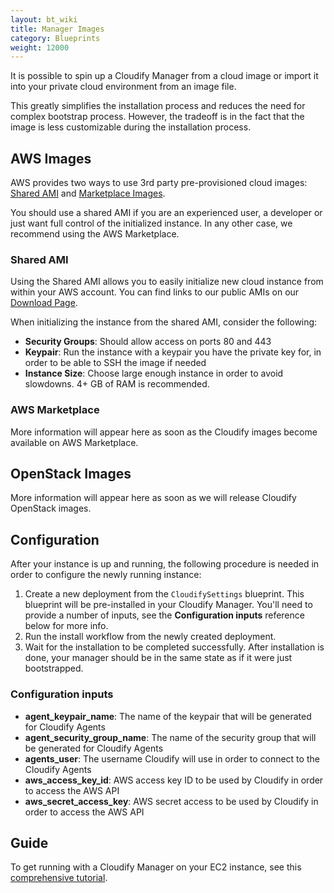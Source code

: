 ```yaml
---
layout: bt_wiki
title: Manager Images
category: Blueprints
weight: 12000
---
```


It is possible to spin up a Cloudify Manager from a cloud image or import it
into your private cloud environment from an image file.

This greatly simplifies the installation process and reduces the need for
complex bootstrap process. However, the tradeoff is in the fact that the image
is less customizable during the installation process.

## AWS Images
AWS provides two ways to use 3rd party pre-provisioned cloud images:
[Shared AMI](http://docs.aws.amazon.com/AWSEC2/latest/UserGuide/sharing-amis.html)
and [Marketplace Images](https://aws.amazon.com/marketplace).

You should use a shared AMI if you are an experienced user, a developer or just
want full control of the initialized instance. In any other case, we recommend
using the AWS Marketplace.

### Shared AMI
Using the Shared AMI allows you to easily initialize new cloud instance from
within your AWS account. You can find links to our public AMIs on our
[Download Page](http://getcloudify.org/downloads/get_cloudify.html).

When initializing the instance from the shared AMI, consider the following:

* **Security Groups**: Should allow access on ports 80 and 443
* **Keypair**: Run the instance with a keypair you have the private key for, in
order to be able to SSH the image if needed
* **Instance Size**: Choose large enough instance in order to avoid slowdowns.
4+ GB of RAM is recommended.

### AWS Marketplace
More information will appear here as soon as the Cloudify images become
available on AWS Marketplace.

## OpenStack Images
More information will appear here as soon as we will release Cloudify OpenStack
images.

## Configuration
After your instance is up and running, the following procedure is needed in
order to configure the newly running instance:

1. Create a new deployment from the `CloudifySettings` blueprint. This
blueprint will be pre-installed in your Cloudify Manager.  You'll need to
provide a number of inputs, see the **Configuration inputs** reference below
for more info.
2. Run the install workflow from the newly created deployment.
3. Wait for the installation to be completed successfully. After installation
is done, your manager should be in the same state as if it were just
bootstrapped.

### Configuration inputs

* **agent_keypair_name**: The name of the keypair that will be generated for
Cloudify Agents
* **agent_security_group_name**: The name of the security group that will be
generated for Cloudify Agents
* **agents_user**: The username Cloudify will use in order to connect to the
Cloudify Agents
* **aws_access_key_id**: AWS access key ID to be used by Cloudify in order to
access the AWS API
* **aws_secret_access_key**: AWS secret access to be used by Cloudify in order
to access the AWS API

## Guide

To get running with a Cloudify Manager on your EC2 instance, see this [comprehensive tutorial](http://getcloudify.org/downloads/Running_Cloudify_Manager_on_EC2_with_AMI.pdf).
